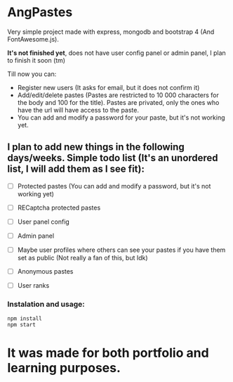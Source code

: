 # AngPastes

Very simple project made with express, mongodb and bootstrap 4 (And FontAwesome.js). 



**It's not finished yet**, does not have user config panel or admin panel, I plan to finish it soon (tm)



Till now you can:

* Register new users (It asks for email, but it does not confirm it)
* Add/edit/delete pastes (Pastes are restricted to 10 000 characters for the body and 100 for the title). Pastes are privated, only the ones who have the url will have access to the paste.
* You can add and modify a password for your paste, but it's not working yet.

## I plan to add new things in the following days/weeks. Simple todo list (It's an unordered list, I will add them as I see fit):

* [ ] Protected pastes (You can add and modify a password, but it's not working yet)
* [ ] RECaptcha protected pastes
* [ ] User panel config
* [ ] Admin panel
* [ ] Maybe user profiles where others can see your pastes if you have them set as public (Not really a fan of this, but Idk)
* [ ] Anonymous pastes
* [ ] User ranks


### Instalation and usage:

```
npm install
npm start

```

# **It was made for both portfolio and learning purposes.**